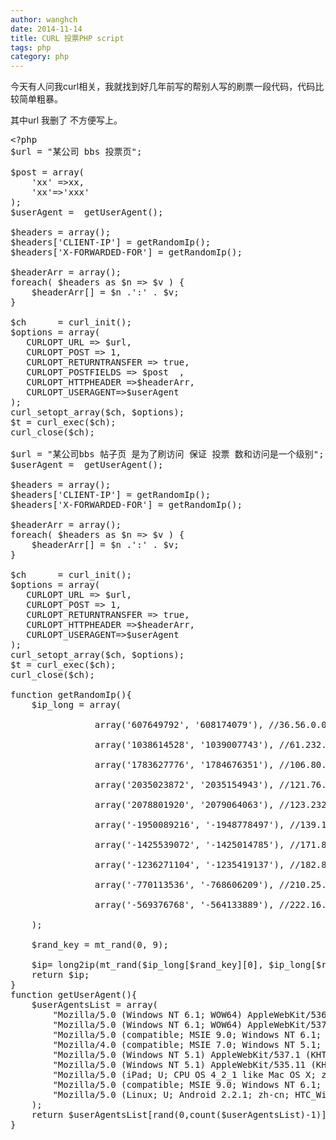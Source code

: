 ```yaml
---
author: wanghch
date: 2014-11-14
title: CURL 投票PHP script
tags: php
category: php
---
```


今天有人问我curl相关，我就找到好几年前写的帮别人写的刷票一段代码，代码比较简单粗暴。

其中url 我删了 不方便写上。
<pre class="lang:php decode:true crayon-selected" title="curl 投票">&lt;?php
$url = "某公司 bbs 投票页";

$post = array(
    'xx' =&gt;xx,
    'xx'=&gt;'xxx'
);
$userAgent =  getUserAgent();

$headers = array();
$headers['CLIENT-IP'] = getRandomIp();
$headers['X-FORWARDED-FOR'] = getRandomIp();

$headerArr = array();
foreach( $headers as $n =&gt; $v ) {
    $headerArr[] = $n .':' . $v;
}

$ch      = curl_init();
$options = array(
   CURLOPT_URL =&gt; $url,
   CURLOPT_POST =&gt; 1,
   CURLOPT_RETURNTRANSFER =&gt; true,
   CURLOPT_POSTFIELDS =&gt; $post  ,
   CURLOPT_HTTPHEADER =&gt;$headerArr,
   CURLOPT_USERAGENT=&gt;$userAgent
);
curl_setopt_array($ch, $options);
$t = curl_exec($ch);
curl_close($ch);

$url = "某公司bbs 帖子页 是为了刷访问 保证 投票 数和访问是一个级别";
$userAgent =  getUserAgent();

$headers = array();
$headers['CLIENT-IP'] = getRandomIp();
$headers['X-FORWARDED-FOR'] = getRandomIp();

$headerArr = array();
foreach( $headers as $n =&gt; $v ) {
    $headerArr[] = $n .':' . $v;
}

$ch      = curl_init();
$options = array(
   CURLOPT_URL =&gt; $url,
   CURLOPT_POST =&gt; 1,
   CURLOPT_RETURNTRANSFER =&gt; true,
   CURLOPT_HTTPHEADER =&gt;$headerArr,
   CURLOPT_USERAGENT=&gt;$userAgent
);
curl_setopt_array($ch, $options);
$t = curl_exec($ch);
curl_close($ch);

function getRandomIp(){
    $ip_long = array(

                array('607649792', '608174079'), //36.56.0.0-36.63.255.255

                array('1038614528', '1039007743'), //61.232.0.0-61.237.255.255

                array('1783627776', '1784676351'), //106.80.0.0-106.95.255.255

                array('2035023872', '2035154943'), //121.76.0.0-121.77.255.255

                array('2078801920', '2079064063'), //123.232.0.0-123.235.255.255

                array('-1950089216', '-1948778497'), //139.196.0.0-139.215.255.255

                array('-1425539072', '-1425014785'), //171.8.0.0-171.15.255.255

                array('-1236271104', '-1235419137'), //182.80.0.0-182.92.255.255

                array('-770113536', '-768606209'), //210.25.0.0-210.47.255.255

                array('-569376768', '-564133889'), //222.16.0.0-222.95.255.255

    );

    $rand_key = mt_rand(0, 9);

    $ip= long2ip(mt_rand($ip_long[$rand_key][0], $ip_long[$rand_key][1]));
    return $ip;
}
function getUserAgent(){
    $userAgentsList = array(
        "Mozilla/5.0 (Windows NT 6.1; WOW64) AppleWebKit/536.11 (KHTML, like Gecko) Chrome/20.0.1132.11 TaoBrowser/2.0 Safari/536.11",//taobao
        "Mozilla/5.0 (Windows NT 6.1; WOW64) AppleWebKit/537.1 (KHTML, like Gecko) Chrome/21.0.1180.71 Safari/537.1 LBBROWSER",//liebao
        "Mozilla/5.0 (compatible; MSIE 9.0; Windows NT 6.1; WOW64; Trident/5.0; SLCC2; .NET CLR 2.0.50727; .NET CLR 3.5.30729; .NET CLR 3.0.30729; Media Center PC 6.0; .NET4.0C; .NET4.0E; QQBrowser/7.0.3698.400) ",//QQ
        "Mozilla/4.0 (compatible; MSIE 7.0; Windows NT 5.1; Trident/4.0; SV1; QQDownload 732; .NET4.0C; .NET4.0E; 360SE) ",//360
        "Mozilla/5.0 (Windows NT 5.1) AppleWebKit/537.1 (KHTML, like Gecko) Chrome/21.0.1180.89 Safari/537.1",//
        "Mozilla/5.0 (Windows NT 5.1) AppleWebKit/535.11 (KHTML, like Gecko) Chrome/17.0.963.84 Safari/535.11 SE 2.X MetaSr 1.0",//sougou
        "Mozilla/5.0 (iPad; U; CPU OS 4_2_1 like Mac OS X; zh-cn) AppleWebKit/533.17.9 (KHTML, like Gecko) Version/5.0.2 Mobile/8C148 Safari/6533.18.5",//ipad
        "Mozilla/5.0 (compatible; MSIE 9.0; Windows NT 6.1; Win64; x64; Trident/5.0)",
        "Mozilla/5.0 (Linux; U; Android 2.2.1; zh-cn; HTC_Wildfire_A3333 Build/FRG83D) AppleWebKit/533.1 (KHTML, like Gecko) Version/4.0 Mobile Safari/533.1"
    );
    return $userAgentsList[rand(0,count($userAgentsList)-1)];
}</pre>
&nbsp;